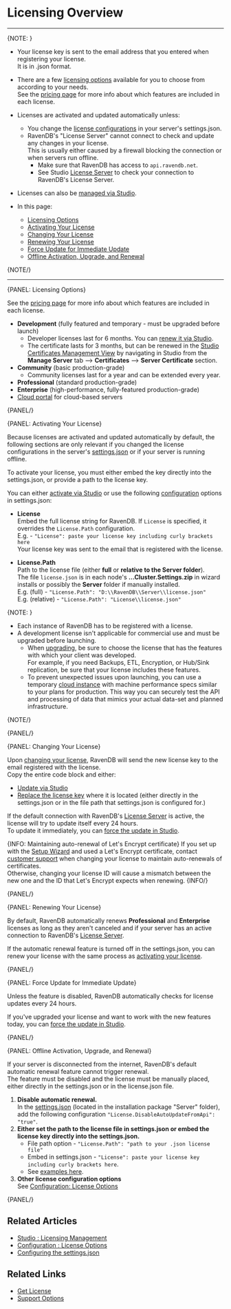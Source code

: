 # Licensing Overview
---

{NOTE: }

* Your license key is sent to the email address that you entered when registering your license.  
  It is in .json format.  

* There are a few [licensing options](../../../server/configuration/licensing/licensing-overview#licensing-options) 
  available for you to choose from according to your needs.  
  See the [pricing page](https://ravendb.net/buy) for more info about which features are included in each license.  

* Licenses are activated and updated automatically unless: 
   * You change the [license configurations](../../../server/configuration/licensing/license-configuration) in your server's settings.json.
   * RavenDB's "License Server" cannot connect to check and update any changes in your license.  
     This is usually either caused by a firewall blocking the connection or when servers run offline.  
     * Make sure that RavenDB has access to `api.ravendb.net`.
     * See Studio [License Server](../../../studio/server/license-management#license-information) to check your connection to
      RavenDB's License Server.

* Licenses can also be [managed via Studio](../../../studio/server/license-management).

* In this page:
   * [Licensing Options](../../../server/configuration/licensing/licensing-overview#licensing-options)
   * [Activating Your License](../../../server/configuration/licensing/licensing-overview#activating-your-license)
   * [Changing Your License](../../../server/configuration/licensing/licensing-overview#changing-your-license)
   * [Renewing Your License](../../../server/configuration/licensing/licensing-overview#renewing-your-license)
   * [Force Update for Immediate Update](../../../server/configuration/licensing/licensing-overview#force-update-for-immediate-update)
   * [Offline Activation, Upgrade, and Renewal](../../../server/configuration/licensing/licensing-overview#renewing-your-license)

{NOTE/}

---

{PANEL: Licensing Options}

See the [pricing page](https://ravendb.net/buy) for more info about which features are included in each license.  

* **Development** (fully featured and temporary - must be upgraded before launch)  
   * Developer licenses last for 6 months. You can [renew it via Studio](../../../studio/server/license-management#renew-license).
   * The certificate lasts for 3 months, but can be renewed in the [Studio Certificates Management View](../../../studio/server/certificates/server-management-certificates-view#studio-certificates-management-view)
     by navigating in Studio from the **Manage Server** tab --> **Certificates** --> **Server Certificate** section.
* **Community** (basic production-grade)
   * Community licenses last for a year and can be extended every year.
* **Professional** (standard production-grade)
* **Enterprise** (high-performance, fully-featured production-grade)
* [Cloud portal](../../../cloud/cloud-overview) for cloud-based servers

{PANEL/}

{PANEL: Activating Your License}

Because licenses are activated and updated automatically by default, the following sections are only relevant if you 
changed the license configurations in the server's [settings.json](../../../server/configuration/configuration-options#json)
or if your server is running offline.

To activate your license, you must either embed the key directly into the settings.json, 
or provide a path to the license key.  

You can either [activate via Studio](../../../studio/server/license-management#register-license) or use the following 
[configuration](../../../server/configuration/licensing/license-configuration) options in settings.json:

* **License**  
    Embed the full license string for RavenDB. If `License` is specified, it overrides the `License.Path` configuration.  
    E.g. - `"License": paste your license key including curly brackets here`  
    Your license key was sent to the email that is registered with the license.

* **License.Path**  
    Path to the license file (either **full** or **relative to the Server folder**).  
    The file `license.json` is in each node's **...Cluster.Settings.zip** in wizard installs or possibly the **Server** folder if manually installed.  
    E.g. (full) - `"License.Path": "D:\\RavenDB\\Server\\license.json"`  
    E.g. (relative) - `"License.Path": "License\\license.json"`  

{NOTE: }

* Each instance of RavenDB has to be registered with a license.  
* A development license isn't applicable for commercial use and must be upgraded before launching.  
  * When [upgrading](https://ravendb.net/buy), be sure to choose the license that has the features 
    with which your client was developed.  
    For example, if you need Backups, ETL, Encryption, or Hub/Sink replication, be sure that your license includes these features.
  * To prevent unexpected issues upon launching, you can use a temporary [cloud instance](../../../cloud/cloud-overview#instances-provisioning-and-ravendb-products) 
    with machine performance specs similar to your plans for production. This way you can securely test the API and processing of 
    data that mimics your actual data-set and planned infrastructure.  

{NOTE/}

{PANEL/}

{PANEL: Changing Your License}

Upon [changing your license](https://ravendb.net/buy), RavenDB will send the new license key to the email 
registered with the license.  
Copy the entire code block and either:  

* [Update via Studio](../../../studio/server/license-management#replace-license) 
* [Replace the license key](../../../server/configuration/licensing/licensing-overview#activating-your-license) where it is located (either directly in the settings.json or 
  in the file path that settings.json is configured for.)  

If the default connection with RavenDB's [License Server](../../../studio/server/license-management#license-information) is active, 
the license will try to update itself every 24 hours.  
To update it immediately, you can [force the update in Studio](../../../studio/server/license-management#force-update).

{INFO: Maintaining auto-renewal of Let's Encrypt certificate}
If you set up with the [Setup Wizard](../../../start/installation/setup-wizard) and used a Let's Encrypt certificate, 
contact [customer support](https://ravendb.net/contact) when changing your license to maintain auto-renewals 
of certificates.  
Otherwise, changing your license ID will cause a mismatch between the new one and the ID that Let's Encrypt expects when renewing.
{INFO/}

{PANEL/}

{PANEL: Renewing Your License}

By default, RavenDB automatically renews **Professional** and **Enterprise** licenses as long as they aren't canceled
and if your server has an active connection to RavenDB's [License Server](../../../studio/server/license-management#license-information).  

If the automatic renewal feature is turned off in the settings.json, you can renew your license with the same process 
as [activating your license](../../../server/configuration/licensing/licensing-overview#activating-your-license).

{PANEL/}

{PANEL: Force Update for Immediate Update}

Unless the feature is disabled, RavenDB automatically checks for license updates every 24 hours.  

If you've upgraded your license and want to work with the new features today, you can 
[force the update in Studio](../../../studio/server/license-management#force-update).

{PANEL/}

{PANEL: Offline Activation, Upgrade, and Renewal}

If your server is disconnected from the internet, RavenDB's default automatic renewal feature cannot trigger renewal.  
The feature must be disabled and the license must be manually placed, either directly in the settings.json 
or in the license.json file.

1. **Disable automatic renewal.**  
   In the [settings.json](../../../server/configuration/configuration-options#json) 
   (located in the installation package "Server" folder), add the following configuration 
   `"License.DisableAutoUpdateFromApi": "true"`.
2. **Either set the path to the license file in settings.json or embed the license key directly into the settings.json.**  
   * File path option - `"License.Path": "path to your .json license file"`
   * Embed in settings.json - `"License": paste your license key including curly brackets here`.
   * See [examples here](../../../server/configuration/licensing/licensing-overview#activating-your-license).
4. **Other license configuration options**  
   See [Configuration: License Options](../../../server/configuration/licensing/license-configuration)

{PANEL/}

## Related Articles

- [Studio : Licensing Management](../../../studio/server/license-management)
- [Configuration : License Options](../../../server/configuration/licensing/license-configuration)
- [Configuring the settings.json](../../../server/configuration/configuration-options#json)


## Related Links

- [Get License](https://ravendb.net/buy)
- [Support Options](https://ravendb.net/support)

